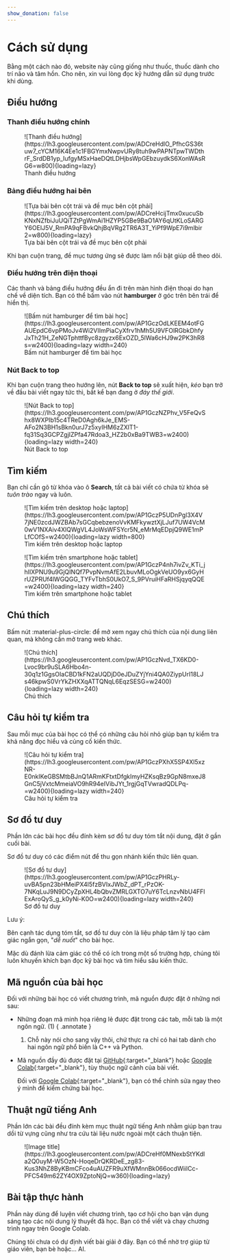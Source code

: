 ```yaml
---
show_donation: false
---
```


# Cách sử dụng

Bằng một cách nào đó, website này cũng giống như thuốc, thuốc dành cho trí não và tâm hồn. Cho nên, xin vui lòng đọc kỹ hướng dẫn sử dụng trước khi dùng.

## Điều hướng

### Thanh điều hướng chính

<figure markdown>
![Thanh điều hướng](https://lh3.googleusercontent.com/pw/ADCreHdlO_PfhcGS36tuw7_cYCM16K4Ee1c1FBGYmxNwpvURy8tuh9wPAPNTpwTWDthrF_SrdDB1yp_IufgyMSxHaeDQtLDHjbsWpGEbzuydkS6XonWAsRG6=w800){loading=lazy}
  <figcaption>Thanh điều hướng</figcaption>
</figure>

### Bảng điều hướng hai bên

<figure markdown>
![Tựa bài bên cột trái và đề mục bên cột phải](https://lh3.googleusercontent.com/pw/ADCreHcijTmx0xucuSbKNxNZfbiJuUQiTZtPgWmAi1HZYP5GBe9BaO1AY6qUtKLoSARGY6OEIJ5V_RmPA9qFBvkQhjBqVRg2TR6A3T_YiPf9WpE7i9mlbir2=w800){loading=lazy}
  <figcaption>Tựa bài bên cột trái và đề mục bên cột phải</figcaption>
</figure>

Khi bạn cuộn trang, đề mục tương ứng sẽ được làm nổi bật giúp dễ theo dõi. 

### Điều hướng trên điện thoại

Các thanh và bảng điều hướng đều ẩn đi trên màn hình điện thoại do hạn chế về diện tích. Bạn có thể bấm vào nút **hamburger** ở góc trên bên trái để hiển thị.

<figure markdown>
![Bấm nút hamburger để tìm bài học](https://lh3.googleusercontent.com/pw/AP1GczOdLKEEM4otFGAUEpdC6vpPMoJv4Wi2VIImPiaCyXfrv1hMh5U9VFOlRGbkDhfyJxTh21H_ZeNGTphttfByc8zgyzx6ExOZD_5lWa6cHJ9w2PK3hR8s=w2400){loading=lazy width=240}
  <figcaption>Bấm nút hamburger để tìm bài học</figcaption>
</figure>

### Nút Back to top

Khi bạn cuộn trang theo hướng lên, nút **Back to top** sẽ xuất hiện, *kéo* bạn trở về đầu bài viết ngay tức thì, bất kể bạn đang ở *đáy thế giới*. 

<figure markdown>
![Nút Back to top](https://lh3.googleusercontent.com/pw/AP1GczNZPhv_V5FeQvShx8WXPIb15c4TReD0Agh6kJe_EMS-AFo2N3BH1sBkn0urJ7z5xyIHM6zZXlT1-fq31Sq3GCPZgjIZPfa47Rdoa3_HZ2b0xBa9TWB3=w2400){loading=lazy width=240}
  <figcaption>Nút Back to top</figcaption>
</figure>

## Tìm kiếm

Bạn chỉ cần gõ từ khóa vào ô **Search**, tất cả bài viết có chứa từ khóa sẽ *tuôn trào* ngay và luôn.

<figure markdown>
![Tìm kiếm trên desktop hoặc laptop](https://lh3.googleusercontent.com/pw/AP1GczP5UDnPgl3X4V7jNE0zcdJWZBAb7sGCqbebzenoVvKMFkywztXjLJuf7UW4VcM0wV1NXAiv4XlQWgVL4JoWsWFSYcr5N_eMrMqEDpjQ9WE1mPLfCOfS=w2400){loading=lazy width=800}
  <figcaption>Tìm kiếm trên desktop hoặc laptop</figcaption>
</figure>

<figure markdown>
![Tìm kiếm trên smartphone hoặc tablet](https://lh3.googleusercontent.com/pw/AP1GczP4nh7ivZv_KTi_jhIlXPNU9u9GjQINQf7PvpNvmAfE2LbuvMLoOgkVeUO9yx6GyHrUZPRUf4lWGQGG_TYFvTbhS0UkO7_S_9PVruiHFaRHSjqyqQQE=w2400){loading=lazy width=240}
  <figcaption>Tìm kiếm trên smartphone hoặc tablet</figcaption>
</figure>

## Chú thích

Bấm nút :material-plus-circle: để mở xem ngay chú thích của nội dung liên quan, mà không cần mở trang web khác.

<figure markdown>
![Chú thích](https://lh3.googleusercontent.com/pw/AP1GczNvd_TX6KD0-Lvoc9br9uSLA6Hbo4n-30q1z1GgsOIaCBD1kFN2aUQDjD0eJDuZYjYni4QA0ZiypUrI18LJs46kpwS0VrYkZHXXqATTQNqL6EqzSESG=w2400){loading=lazy width=240}
  <figcaption>Chú thích</figcaption>
</figure>

## Câu hỏi tự kiểm tra

Sau mỗi mục của bài học có thể có những câu hỏi nhỏ giúp bạn tự kiểm tra khả năng đọc hiểu và củng cố kiến thức.

<figure markdown>
![Câu hỏi tự kiểm tra](https://lh3.googleusercontent.com/pw/AP1GczPXhX5SP4Xl5xzNR-E0nkIKeGBSMtbBJnQ1ARmKFtxtDfgkImyHZKsqBz9GpN8mxeJ8GnC5jVxtcMmeiaVO9hR94eIVibJYt_1rgjGqTVwradQDLPq-=w2400){loading=lazy width=240}
  <figcaption>Câu hỏi tự kiểm tra</figcaption>
</figure>

## Sơ đồ tư duy

Phần lớn các bài học đều đính kèm sơ đồ tư duy tóm tắt nội dung, đặt ở gần cuối bài.

Sơ đồ tư duy có các điểm nút để thu gọn nhánh kiến thức liên quan.

<figure markdown>
![Sơ đồ tư duy](https://lh3.googleusercontent.com/pw/AP1GczPHRLy-uvBA5pn23bHMeiPX4l5fzBVIxJWbZ_dPT_rPzOK-7NKqLuJ9N9DCyZpXHL4bQbvZMRLGXTO7uY6TcLnzvNbU4FFlExAroQyS_g_k0yNi-K0O=w2400){loading=lazy width=240}
  <figcaption>Sơ đồ tư duy</figcaption>
</figure>

Lưu ý:

Bên cạnh tác dụng tóm tắt, sơ đồ tư duy còn là liệu pháp tâm lý tạo cảm giác ngắn gọn, "*dễ nuốt*" cho bài học.

Mặc dù đánh lừa cảm giác có thể có ích trong một số trường hợp, chúng tôi luôn khuyến khích bạn đọc kỹ bài học và tìm hiểu sâu kiến thức.

## Mã nguồn của bài học

Đối với những bài học có viết chương trình, mã nguồn được đặt ở những nơi sau:

- Những đoạn mã minh họa riêng lẻ được đặt trong các tab, mỗi tab là một ngôn ngữ. (1)
    { .annotate }

    1.  Chỗ này nói cho sang vậy thôi, chứ thực ra chỉ có hai tab dành cho hai ngôn ngữ phổ biến là C++ và Python.

- Mã nguồn đầy đủ được đặt tại [GitHub](https://github.com/){:target="_blank"} hoặc [Google Colab](https://colab.research.google.com/){:target="_blank"}, tùy thuộc ngữ cảnh của bài viết.
    
    Đối với [Google Colab](https://colab.research.google.com/){:target="_blank"}, bạn có thể chỉnh sửa ngay theo ý mình để kiểm chứng bài học.

## Thuật ngữ tiếng Anh

Phần lớn các bài đều đính kèm mục thuật ngữ tiếng Anh nhằm giúp bạn trau dồi từ vựng cũng như tra cứu tài liệu nước ngoài một cách thuận tiện.

<figure markdown>
![Image title](https://lh3.googleusercontent.com/pw/ADCreHf0MNexbStYKdla2Q0uyM-W5OzN-HoqeDrQKRDeE_zg83-Kus3NhZ8ByKBmCFco4uAUZFR9uXfWMnnBk066ocdWiilCc-PFC549m62ZY4OX9ZptoNjQ=w360){loading=lazy}
  <figcaption></figcaption>
</figure>

## Bài tập thực hành

Phần này dùng để luyện viết chương trình, tạo cơ hội cho bạn vận dụng sáng tạo các nội dung lý thuyết đã học. Bạn có thể viết và chạy chương trình ngay trên Google Colab.

Chúng tôi chưa có dự định viết bài giải ở đây. Bạn có thể nhờ trợ giúp từ giáo viên, bạn bè hoặc... AI.